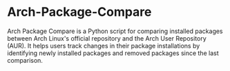 # Arch-Package-Compare
Arch Package Compare is a Python script for comparing installed packages between Arch Linux's official repository and the Arch User Repository (AUR). It helps users track changes in their package installations by identifying newly installed packages and removed packages since the last comparison.

